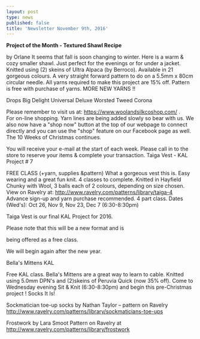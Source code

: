 ```yaml
---
layout: post
type: news
published: false
title: 'Newsletter November 9th, 2016'
---
```

**Project of the Month - Textured Shawl Recipe**

by Orlane
It seems that fall is soon changing to winter. Here is a warm & cozy smaller shawl. Just perfect for the evenings or for under a jacket. Knitted using (2) skeins of Ultra Alpaca (by Berroco). Available in 21 gorgeous colours. A very straight forward pattern to do on a 5.5mm x 80cm circular needle. All yarns required to make this project are 15% off. Pattern is free with purchase of yarns.
MORE NEW YARNS !!

Drops Big Delight
Universal Deluxe Worsted Tweed
Corona

Please remember to visit us at: https://www.woolandsilkcoshop.com/ .  
For on-line shopping. Yarn lines are being added slowly so bear with us. We also now have a "shop now" button at the top of our webpage to connect directly and you can use the "shop" feature on our Facebook page as well.
The 10 Weeks of Christmas continues.

You will receive your e-mail at the start of each week. Please call in to the store to reserve your items & complete your transaction.
Taiga Vest - KAL Project # 7

FREE CLASS (+yarn, supplies &pattern)
What a gorgeous vest this is. Easy wearing and a great fun knit. 4 classes to complete. Knitted in Hayfield Chunky with Wool, 3 balls each of 2 colours, depending on size chosen. View on Ravelry at:  http://www.ravelry.com/patterns/library/taiga-4
Advance sign-up and yarn purchase recommended.
4 part class.
Dates (Wed's): Oct 26, Nov 9, Nov 23, Dec 7  (6:30-8:30pm)   

Taiga Vest is our final KAL Project for 2016. 

Please note that this will be a new format and is

being offered as a free class.

We will begin again after the new year. 
                                   
Bella's Mittens  KAL

Free KAL class.  Bella's Mittens are a great way to learn to cable. Knitted using 5.0mm DPN's and (2)skeins of Peruvia Quick (now 35% off).  Come to Wednesday evening Sit & Knit (6:30-8:30pm) and begin this pre-Christmas project !
Socks It Is!

Sockmatician toe-up socks by Nathan Taylor – pattern on Ravelry http://www.ravelry.com/patterns/library/sockmaticians-toe-ups

 

Frostwork   by Lara Smoot     Pattern on Ravelry at http://www.ravelry.com/patterns/library/frostwork